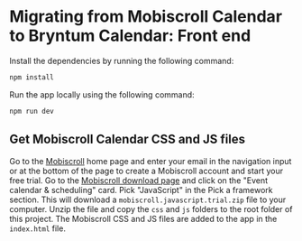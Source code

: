 # Migrating from Mobiscroll Calendar to Bryntum Calendar: Front end

Install the dependencies by running the following command:

```bash
npm install
```

Run the app locally using the following command:

```bash
npm run dev
```

## Get Mobiscroll Calendar CSS and JS files

Go to the [Mobiscroll](https://mobiscroll.com/) home page and enter your email in the navigation input or at the bottom of the page to create a Mobiscroll account and start your free trial. Go to the [Mobiscroll download page](https://download.mobiscroll.com) and click on the "Event calendar & scheduling" card. Pick "JavaScript" in the Pick a framework section. This will download a `mobiscroll.javascript.trial.zip` file to your computer. Unzip the file and copy the `css` and `js` folders to the root folder of this project. The Mobiscroll CSS and JS files are added to the app in the `index.html` file.